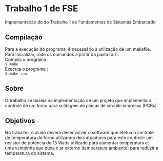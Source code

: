 # Trabalho 1 de FSE

Implementação do do Trabalho 1 de Fundamentos de Sistemas Embarcado

## Compilação

Para a execução do programa, é necessário a utilização de um makefile. Para inicializar, rode os comandos a partir da pasta raiz :</br>
Compila o programa :</br>
```$ make``` </br>
Executa o programa :</br>
```$ make run```

## Sobre
O trabalho se baseia na implementação de um projeto que implementa o controle de um forno para soldagem de placas de circuito impresso (PCBs).

## Objetivos
No trabalho, o aluno deverá desenvolver o software que efetua o controle de temperatura do forno utilizando dois atuadores para este controle: um resistor de potência de 15 Watts utilizado para aumentar temperatura e; uma ventoinha que puxa o ar externo (temperatura ambiente) para reduzir a temperatura do sistema.